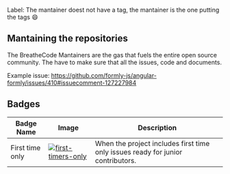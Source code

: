 

Label: The mantainer doest not have a tag, the mantainer is the one putting the tags :smile:

## Mantaining the repositories

The BreatheCode Mantainers are the gas that fuels the entire open source community. The have to make sure that all the issues, code and documents.

Example issue:
https://github.com/formly-js/angular-formly/issues/410#issuecomment-127227984

## Badges

| Badge Name  | Image | Description |
| ------      | ----  | ----        |
| First time only | [![first-timers-only](https://img.shields.io/badge/first--timers--only-friendly-blue.svg?style=flat-square)](https://www.firsttimersonly.com/) | When the project includes first time only issues ready for junior contributors. |
<!--stackedit_data:
eyJoaXN0b3J5IjpbLTExNTYxNDcwNSwxMjM1MTQ1MjI2XX0=
-->
